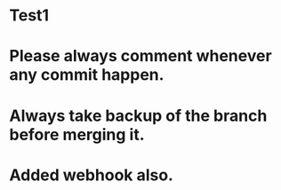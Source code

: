 # Test1
# Please always comment whenever any commit happen.
# Always take backup of the branch before merging it.
# Added webhook also.
